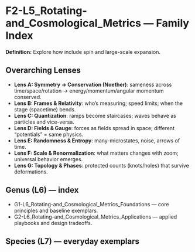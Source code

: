 # F2-L5_Rotating-and_Cosmological_Metrics — Family Index
**Definition:** Explore how include spin and large-scale expansion.

## Overarching Lenses

- **Lens A: Symmetry -> Conservation (Noether)**: sameness across time/space/rotation → energy/momentum/angular momentum conserved.
- **Lens B: Frames & Relativity**: who’s measuring; speed limits; when the stage (spacetime) bends.
- **Lens C: Quantization**: ramps become staircases; waves behave as particles and vice-versa.
- **Lens D: Fields & Gauge**: forces as fields spread in space; different “potentials” = same physics.
- **Lens E: Randomness & Entropy**: many-microstates, noise, arrows of time.
- **Lens F: Scale & Renormalization**: what matters changes with zoom; universal behavior emerges.
- **Lens G: Topology & Phases**: protected counts (knots/holes) that survive deformations.

## Genus (L6) — index
- G1-L6_Rotating-and_Cosmological_Metrics_Foundations — core principles and baseline exemplars.
- G2-L6_Rotating-and_Cosmological_Metrics_Applications — applied playbooks and design tradeoffs.

## Species (L7) — everyday exemplars
